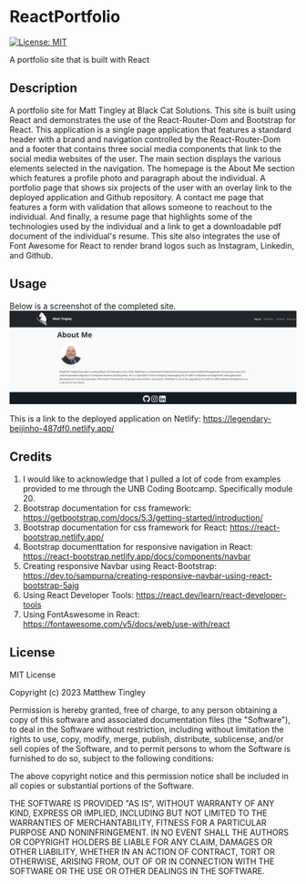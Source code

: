 # ReactPortfolio

[![License: MIT](https://img.shields.io/badge/License-MIT-green.svg)](#license)

A portfolio site that is built with React

## Description

A portfolio site for Matt Tingley at Black Cat Solutions. This site is built using React and demonstrates the use of the React-Router-Dom and Bootstrap for React. This application is a single page application that features a standard header with a brand and navigation controlled by the React-Router-Dom and a footer that contains three social media components that link to the social media websites of the user. The main section displays the various elements selected in the navigation. The homepage is the About Me section which features a profile photo and paragraph about the individual. A portfolio page that shows six projects of the user with an overlay link to the deployed application and Github repository. A contact me page that features a form with validation that allows someone to reachout to the individual. And finally, a resume page that highlights some of the technologies used by the individual and a link to get a downloadable pdf document of the individual's resume. This site also integrates the use of Font Awesome for React to render brand logos such as Instagram, Linkedin, and Github.

## Usage

Below is a screenshot of the completed site.
![Screenshot of the completed ReactPortfolio application.](/src/Assets/images/Screenshot_ReactPortfolio.png)

This is a link to the deployed application on Netlify: https://legendary-beijinho-487df0.netlify.app/

## Credits

1.  I would like to acknowledge that I pulled a lot of code from examples provided to me through the UNB Coding Bootcamp. Specifically module 20.
2.  Bootstrap documentation for css framework: https://getbootstrap.com/docs/5.3/getting-started/introduction/
3.  Bootstrap documentation for css framework for React: https://react-bootstrap.netlify.app/
4.  Bootstrap documenttation for responsive navigation in React: https://react-bootstrap.netlify.app/docs/components/navbar
5.  Creating responsive Navbar using React-Bootstrap: https://dev.to/sampurna/creating-responsive-navbar-using-react-bootstrap-5ajg
6.  Using React Developer Tools: https://react.dev/learn/react-developer-tools
7.  Using FontAswesome in React: https://fontawesome.com/v5/docs/web/use-with/react

## License

MIT License

Copyright (c) 2023 Matthew Tingley

Permission is hereby granted, free of charge, to any person obtaining a copy
of this software and associated documentation files (the "Software"), to deal
in the Software without restriction, including without limitation the rights
to use, copy, modify, merge, publish, distribute, sublicense, and/or sell
copies of the Software, and to permit persons to whom the Software is
furnished to do so, subject to the following conditions:

The above copyright notice and this permission notice shall be included in all
copies or substantial portions of the Software.

THE SOFTWARE IS PROVIDED "AS IS", WITHOUT WARRANTY OF ANY KIND, EXPRESS OR
IMPLIED, INCLUDING BUT NOT LIMITED TO THE WARRANTIES OF MERCHANTABILITY,
FITNESS FOR A PARTICULAR PURPOSE AND NONINFRINGEMENT. IN NO EVENT SHALL THE
AUTHORS OR COPYRIGHT HOLDERS BE LIABLE FOR ANY CLAIM, DAMAGES OR OTHER
LIABILITY, WHETHER IN AN ACTION OF CONTRACT, TORT OR OTHERWISE, ARISING FROM,
OUT OF OR IN CONNECTION WITH THE SOFTWARE OR THE USE OR OTHER DEALINGS IN THE
SOFTWARE.
